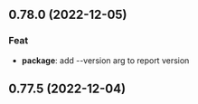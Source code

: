 ## 0.78.0 (2022-12-05)

### Feat

- **package**: add --version arg to report version

## 0.77.5 (2022-12-04)
